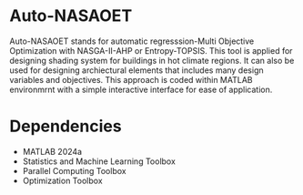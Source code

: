 # Auto-NASAOET
Auto-NASAOET stands for automatic regresssion-Multi Objective Optimization with NASGA-II-AHP or Entropy-TOPSIS. This tool is applied for designing shading system for buildings in hot climate regions. It can also be used for designing archiectural elements that includes many design variables and objectives. This approach is coded within MATLAB environmrnt with a simple interactive interface for ease of application.

# Dependencies 
* MATLAB 2024a
* Statistics and Machine Learning Toolbox
* Parallel Computing Toolbox
* Optimization Toolbox



